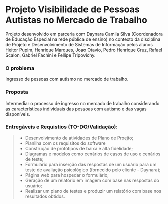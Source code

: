 # Projeto Visibilidade de Pessoas Autistas no Mercado de Trabalho
Projeto desenvolvido em parceria com Daynara Camila Silva (Coordenadora de Educação Especial na rede pública de ensino) no contexto da disciplina de Projeto e Desenvolvimento de Sistemas de Informação pelos alunos Heitor Pupim, Henrique Marques, Joao Otavio, Pedro Henrique Cruz, Rafael Scalon, Gabriel Fachini e Fellipe Tripovichy.

### O problema
Ingresso de pessoas com autismo no mercado de trabalho.

### Proposta 
Intermediar o processo de ingresso no mercado de trabalho considerando as características individuais das pessoas com autismo e das vagas disponíveis.

### Entregáveis e Requistios (TO-DO/Validação): 
>- Desenvolvimento de atividades de Plano de Proejto; </br>
>- Planilha com os requisitos do software </br>
>- Construção de protótipos de baixa e alta fidelidade; </br>
>- Diagramas e modelos como cenários de casos de uso e cenários de teste; </br>
>- Formulário para inserção das respostas de um usuário para um teste de avaliação psicológico (fornecido pelo cliente - Daynara); </br>
>- Página web para hospedar o formulário; </br>
>- Geração de um relatório em imagem com base nas respostas do usuário; </br>
>- Realizar um plano de testes e produzir um relatório com base nos resultados obtidos. </br>
